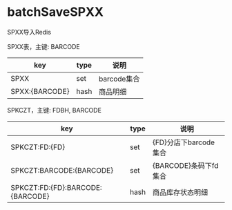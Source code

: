# batchSaveSPXX
SPXX导入Redis

SPXX表，主键: BARCODE

| key            | type | 说明        |
| -------------- | ---- | ----------- |
| SPXX           | set  | barcode集合 |
| SPXX:{BARCODE} | hash | 商品明细    |

SPKCZT，主键: FDBH, BARCODE

| key                              | type | 说明                  |
| -------------------------------- | ---- | --------------------- |
| SPKCZT:FD:{FD}                   | set  | {FD}分店下barcode集合 |
| SPKCZT:BARCODE:{BARCODE}         | set  | {BARCODE}条码下fd集合 |
| SPKCZT:FD:{FD}:BARCODE:{BARCODE} | hash | 商品库存状态明细      |
